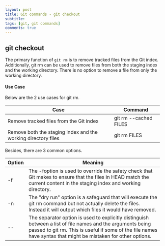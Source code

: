 ```yaml
---
layout: post
title: Git commands - git checkout
subtitle:
tags: [git, git commands]
comments: true
---
```



## git checkout

The primary function of `git rm` is to remove tracked files from the Git index. Additionally, git rm can be used to remove files from both the staging index and the working directory. There is no option to remove a file from only the working directory. 

#### Use Case

Below are the 2 use cases for git rm.

| Case                                                               | Command                  |
|--------------------------------------------------------------------|--------------------------|
| Remove tracked files from the Git index | git rm --cached FILES |
| Remove  both the staging index and the working directory files | git rm FILES |


Besides, there are 3 common options.

| Option           | Meaning                                                                                                                                                                                                                      |
|------------------|------------------------------------------------------------------------------------------------------------------------------------------------------------------------------------------------------------------------------|
| -f | The -foption is used to override the safety check that Git makes to ensure that the files in HEAD match the current content in the staging index and working directory.                                                      |
| -n | The "dry run" option is a safeguard that will execute the git rm command but not actually delete the files. Instead it will output which files it would have removed.                                                        |
| --               | The separator option is used to explicitly distinguish between a list of file names and the arguments being passed to git rm. This is useful if some of the file names have syntax that might be mistaken for other options. |

